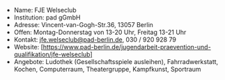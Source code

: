 - Name:         FJE Welseclub
- Institution:  pad gGmbH
- Adresse:      Vincent-van-Gogh-Str.36,  13057 Berlin
- Offen:        Montag-Donnerstag von 13-20 Uhr, Freitag 13-21 Uhr  
- Kontakt:      jfe.welseclub@pad-berlin.de, 030 / 920 928 79
- Website:      [https://www.pad-berlin.de/jugendarbeit-praevention-und-qualifikation/jfe-welseclub]
- Angebote:     Ludothek (Gesellschaftsspiele ausleihen), Fahrradwerkstatt, Kochen, Computerraum, Theatergruppe, Kampfkunst, Sportraum
